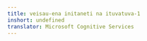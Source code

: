 ```yaml
---
title: veisau-ena initaneti na ituvatuva-1
inshort: undefined
translator: Microsoft Cognitive Services
---
```




